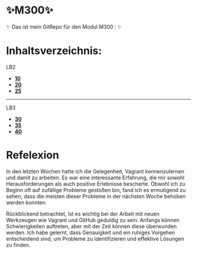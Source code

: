 # :sparkles:M300:sparkles:
:sparkles: Das ist mein GitRepo für den Modul M300 : :sparkles:
# Inhaltsverzeichnis:
LB2
  - [__10__](https://github.com/aurora150/M300/tree/main/_10_)
  - [__20__](https://github.com/aurora150/M300/tree/main/_20_)
  - [__25__](https://github.com/aurora150/M300/tree/main/_25_)
----------------------------
LB3
  - [__30__](https://github.com/aurora150/M300/tree/main/_30_)
  - [__35__](https://github.com/aurora150/M300/tree/main/_35_)
  - [__40__](https://github.com/aurora150/M300/tree/main/_40_)
  
# Refelexion
In den letzten Wochen hatte ich die Gelegenheit, Vagrant kennenzulernen und damit zu arbeiten. Es war eine interessante Erfahrung, die mir sowohl Herausforderungen als auch positive Erlebnisse bescherte. Obwohl ich zu Beginn oft auf zufällige Probleme gestoßen bin, fand ich es ermutigend zu sehen, dass die meisten dieser Probleme in der nächsten Woche behoben werden konnten.

Rückblickend betrachtet, îst es wichtig  bei der Arbeit mit neuen Werkzeugen wie Vagrant und GitHub geduldig zu sein. Anfangs können Schwierigkeiten auftreten, aber mit der Zeit können diese überwunden werden. Ich habe gelernt, dass Genauigkeit und ein ruhiges Vorgehen entscheidend sind, um Probleme zu identifizieren und effektive Lösungen zu finden.
